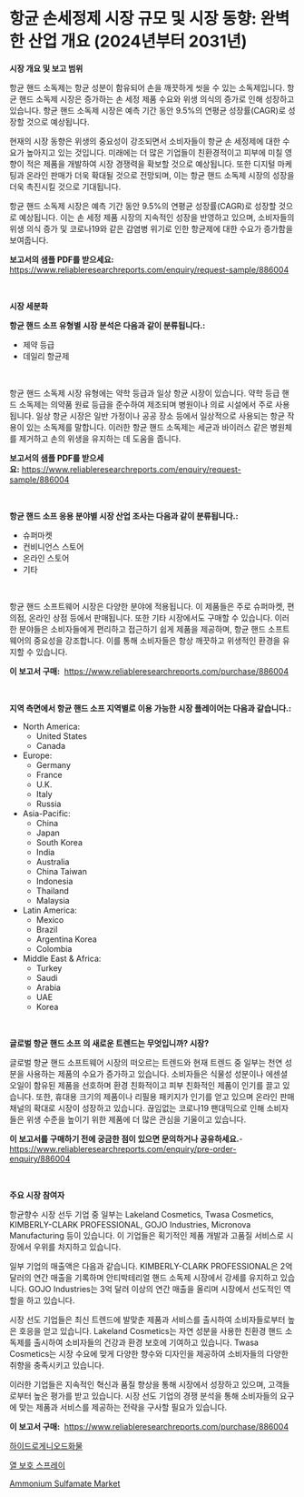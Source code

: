 <p><h1>항균 손세정제 시장 규모 및 시장 동향: 완벽한 산업 개요 (2024년부터 2031년)</h1></p><p><strong>시장 개요 및 보고 범위</strong></p>
<p><p>항균 핸드 소독제는 항균 성분이 함유되어 손을 깨끗하게 씻을 수 있는 소독제입니다. 항균 핸드 소독제 시장은 증가하는 손 세정 제품 수요와 위생 의식의 증가로 인해 성장하고 있습니다. 항균 핸드 소독제 시장은 예측 기간 동안 9.5%의 연평균 성장률(CAGR)로 성장할 것으로 예상됩니다.</p><p>현재의 시장 동향은 위생의 중요성이 강조되면서 소비자들이 항균 손 세정제에 대한 수요가 높아지고 있는 것입니다. 미래에는 더 많은 기업들이 친환경적이고 피부에 미칠 영향이 적은 제품을 개발하여 시장 경쟁력을 확보할 것으로 예상됩니다. 또한 디지털 마케팅과 온라인 판매가 더욱 확대될 것으로 전망되며, 이는 항균 핸드 소독제 시장의 성장을 더욱 촉진시킬 것으로 기대됩니다.</p><p>항균 핸드 소독제 시장은 예측 기간 동안 9.5%의 연평균 성장률(CAGR)로 성장할 것으로 예상됩니다. 이는 손 세정 제품 시장의 지속적인 성장을 반영하고 있으며, 소비자들의 위생 의식 증가 및 코로나19와 같은 감염병 위기로 인한 항균제에 대한 수요가 증가함을 보여줍니다.</p></p>
<p><strong>보고서의 샘플 PDF를 받으세요:</strong> <a href="https://www.reliableresearchreports.com/enquiry/request-sample/886004">https://www.reliableresearchreports.com/enquiry/request-sample/886004</a></p>
<p>&nbsp;</p>
<p><strong>시장 세분화</strong></p>
<p><strong>항균 핸드 소프 유형별 시장 분석은 다음과 같이 분류됩니다.:</strong></p>
<p><ul><li>제약 등급</li><li>데일리 항균제</li></ul></p>
<p>&nbsp;</p>
<p><p>항균 핸드 소독제 시장 유형에는 약학 등급과 일상 항균 시장이 있습니다. 약학 등급 핸드 소독제는 의약품 원료 등급을 준수하여 제조되며 병원이나 의료 시설에서 주로 사용됩니다. 일상 항균 시장은 일반 가정이나 공공 장소 등에서 일상적으로 사용되는 항균 작용이 있는 소독제를 말합니다. 이러한 항균 핸드 소독제는 세균과 바이러스 같은 병원체를 제거하고 손의 위생을 유지하는 데 도움을 줍니다.</p></p>
<p><strong>보고서의 샘플 PDF를 받으세요:</strong>&nbsp;<a href="https://www.reliableresearchreports.com/enquiry/request-sample/886004">https://www.reliableresearchreports.com/enquiry/request-sample/886004</a></p>
<p>&nbsp;</p>
<p><strong> 항균 핸드 소프 응용 분야별 시장 산업 조사는 다음과 같이 분류됩니다.:</strong></p>
<p><ul><li>슈퍼마켓</li><li>컨비니언스 스토어</li><li>온라인 스토어</li><li>기타</li></ul></p>
<p>&nbsp;</p>
<p><p>항균 핸드 소프트웨어 시장은 다양한 분야에 적용됩니다. 이 제품들은 주로 슈퍼마켓, 편의점, 온라인 상점 등에서 판매됩니다. 또한 기타 시장에서도 구매할 수 있습니다. 이러한 분야들은 소비자들에게 편리하고 접근하기 쉽게 제품을 제공하며, 항균 핸드 소프트웨어의 중요성을 강조합니다. 이를 통해 소비자들은 항상 깨끗하고 위생적인 환경을 유지할 수 있습니다.</p></p>
<p><strong>이 보고서 구매:</strong>&nbsp; <a href="https://www.reliableresearchreports.com/purchase/886004">https://www.reliableresearchreports.com/purchase/886004</a></p>
<p>&nbsp;</p>
<p><strong>지역 측면에서 항균 핸드 소프 지역별로 이용 가능한 시장 플레이어는 다음과 같습니다.:</strong></p>
<p><ul>
    <li>
        North America:
        <ul>
            <li>United States</li>
            <li>Canada</li>
        </ul>
    </li>
    <li>
        Europe:
        <ul>
            <li>Germany</li>
            <li>France</li>
            <li>U.K.</li>
            <li>Italy</li>
            <li>Russia</li>
        </ul>
    </li>
    <li>
        Asia-Pacific:
        <ul>
            <li>China</li>
            <li>Japan</li>
            <li>South Korea</li>
            <li>India</li>
            <li>Australia</li>
            <li>China Taiwan</li>
            <li>Indonesia</li>
            <li>Thailand</li>
            <li>Malaysia</li>
        </ul>
    </li>
    <li>
        Latin America:
        <ul>
            <li>Mexico</li>
            <li>Brazil</li>
            <li>Argentina Korea</li>
            <li>Colombia</li>
        </ul>
    </li>
    <li>
        Middle East & Africa:
        <ul>
            <li>Turkey</li>
            <li>Saudi</li>
            <li>Arabia</li>
            <li>UAE</li>
            <li>Korea</li>
        </ul>
    </li>
    </ul></p>
<p>&nbsp;</p>
<p><strong>글로벌 항균 핸드 소프 의 새로운 트렌드는 무엇입니까? 시장?</strong></p>
<p><p>글로벌 항균 핸드 소프트웨어 시장의 떠오르는 트렌드와 현재 트렌드 중 일부는 천연 성분을 사용하는 제품의 수요가 증가하고 있습니다. 소비자들은 식물성 성분이나 에센셜 오일이 함유된 제품을 선호하며 환경 친화적이고 피부 친화적인 제품이 인기를 끌고 있습니다. 또한, 휴대용 크기의 제품이나 리필용 패키지가 인기를 얻고 있으며 온라인 판매 채널의 확대로 시장이 성장하고 있습니다. 끊임없는 코로나19 팬대믹으로 인해 소비자들은 위생 수준을 높이기 위한 제품에 더 많은 관심을 기울이고 있습니다.</p></p>
<p><strong>이 보고서를 구매하기 전에 궁금한 점이 있으면 문의하거나 공유하세요.</strong>- <a href="https://www.reliableresearchreports.com/enquiry/pre-order-enquiry/886004">https://www.reliableresearchreports.com/enquiry/pre-order-enquiry/886004</a></p>
<p>&nbsp;</p>
<p><strong>주요 시장 참여자</strong></p>
<p><p>항균향수 시장 선두 기업 중 일부는 Lakeland Cosmetics, Twasa Cosmetics, KIMBERLY-CLARK PROFESSIONAL, GOJO Industries, Micronova Manufacturing 등이 있습니다. 이 기업들은 획기적인 제품 개발과 고품질 서비스로 시장에서 우위를 차지하고 있습니다.</p><p>일부 기업의 매출액은 다음과 같습니다. KIMBERLY-CLARK PROFESSIONAL은 2억 달러의 연간 매출을 기록하며 안티박테리얼 핸드 소독제 시장에서 강세를 유지하고 있습니다. GOJO Industries는 3억 달러 이상의 연간 매출을 올리며 시장에서 선도적인 역할을 하고 있습니다.</p><p>시장 선도 기업들은 최신 트렌드에 발맞춘 제품과 서비스를 출시하여 소비자들로부터 높은 호응을 얻고 있습니다. Lakeland Cosmetics는 자연 성분을 사용한 친환경 핸드 소독제를 출시하여 소비자들의 건강과 환경 보호에 기여하고 있습니다. Twasa Cosmetics는 시장 수요에 맞게 다양한 향수와 디자인을 제공하여 소비자들의 다양한 취향을 충족시키고 있습니다.</p><p>이러한 기업들은 지속적인 혁신과 품질 향상을 통해 시장에서 성장하고 있으며, 고객들로부터 높은 평가를 받고 있습니다. 시장 선도 기업의 경쟁 분석을 통해 소비자들의 요구에 맞는 제품과 서비스를 제공하는 전략을 구사할 필요가 있습니다.</p></p>
<p><strong>이 보고서 구매:</strong>&nbsp;&nbsp;<a href="https://www.reliableresearchreports.com/purchase/886004">https://www.reliableresearchreports.com/purchase/886004</a></p>
<p><p><a href="https://github.com/CliftonFisher9067/Market-Research-Report-List-1/blob/main/604044515423.md">하이드로게니오드화물</a></p><p><a href="https://github.com/fernandotryO5lson96765/Market-Research-Report-List-1/blob/main/649076715424.md">열 보호 스프레이</a></p><p><a href="https://butternut-bug-553.notion.site/Ammonium-Sulfamate-Market-Size-Global-Industry-Overview-Market-Segmentation-and-Forecast-2024-to--5a151c31405b42b48e0afddad59ec954">Ammonium Sulfamate Market</a></p></p>
